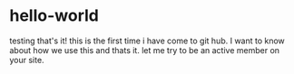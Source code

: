 # hello-world
testing that's it!
this is the first time i have come to git hub. I want to know about how we use this and thats it.
let me try to be an active member on your site.
